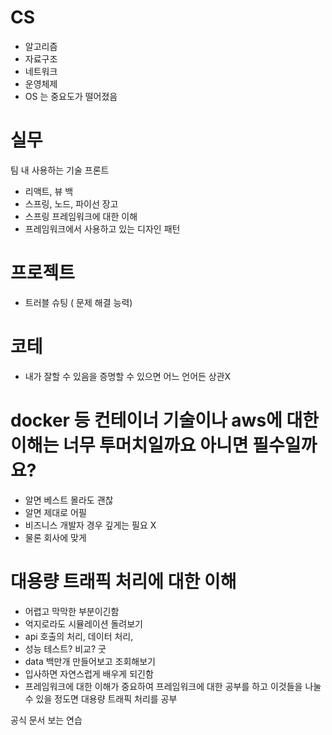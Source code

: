 # CS 
- 알고리즘
- 자료구조
- 네트워크
- 운영체제
- OS 는 중요도가 떨어졌음
# 실무
팀 내 사용하는 기술
프론트 
- 리액트, 뷰
백
- 스프링, 노드, 파이선 장고
- 스프링 프레임워크에 대한 이해
- 프레임워크에서 사용하고 있는 디자인 패턴


# 프로젝트
- 트러블 슈팅 ( 문제 해결 능력)


# 코테
- 내가 잘할 수 있음을 증명할 수 있으면 어느 언어든 상관X


# docker 등 컨테이너 기술이나 aws에 대한 이해는 너무 투머치일까요 아니면 필수일까요?
- 알면 베스트 몰라도 괜찮
- 알면 제대로 어필
- 비즈니스 개발자 경우 깊게는 필요 X
- 물론 회사에 맞게


# 대용량 트래픽 처리에 대한 이해
- 어렵고 막막한 부분이긴함
- 억지로라도 시뮬레이션 돌려보기
- api 호출의 처리, 데이터 처리,
- 성능 테스트? 비교? 굿
- data 백만개 만들어보고 조회해보기
- 입사하면 자연스럽게 배우게 되긴함
- 프레임워크에 대한 이해가 중요하여 프레임워크에 대한 공부를 하고
  이것들을 나눌 수 있을 정도면 대용량 트래픽 처리를 공부

공식 문서 보는 연습
